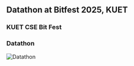## Datathon at Bitfest 2025, KUET
### KUET CSE Bit Fest
### Datathon

![Datathon](https://github.com/user-attachments/assets/b3170b6a-22e9-493e-ab0c-06935e170170)
